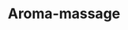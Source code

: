 ---
title: Aroma-massage
category: service
url: aroma-massage
image: ../../src/images/models//Kira/Kira1.png
text: Aroma-massage-text
---